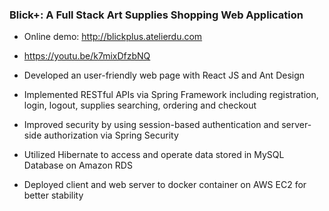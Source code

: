 ### Blick+: A Full Stack Art Supplies Shopping Web Application
+ Online demo: http://blickplus.atelierdu.com

+ https://youtu.be/k7mixDfzbNQ

+ Developed an user-friendly web page with React JS and Ant Design

+ Implemented RESTful APIs via Spring Framework including registration, login, logout, supplies searching, ordering and checkout

+ Improved security by using session-based authentication and server-side authorization via Spring Security

+ Utilized Hibernate to access and operate data stored in MySQL Database on Amazon RDS

+ Deployed client and web server to docker container on AWS EC2 for better stability
